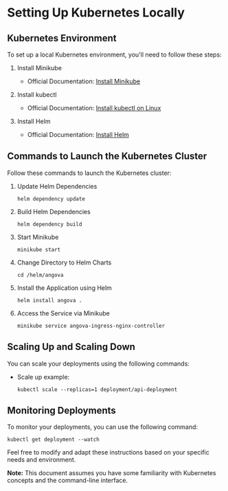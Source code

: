 # Setting Up Kubernetes Locally

## Kubernetes Environment

To set up a local Kubernetes environment, you'll need to follow these steps:

1. Install Minikube
   - Official Documentation: [Install Minikube](https://kubernetes.io/docs/tasks/tools/install-minikube/)

2. Install kubectl
   - Official Documentation: [Install kubectl on Linux](https://kubernetes.io/docs/tasks/tools/install-kubectl/#install-kubectl-on-linux)

3. Install Helm
   - Official Documentation: [Install Helm](https://helm.sh/docs/intro/install/)

## Commands to Launch the Kubernetes Cluster

Follow these commands to launch the Kubernetes cluster:

1. Update Helm Dependencies
   ```
   helm dependency update
   ```

2. Build Helm Dependencies
   ```
   helm dependency build
   ```

3. Start Minikube
   ```
   minikube start
   ```

4. Change Directory to Helm Charts
   ```
   cd /helm/angova
   ```

5. Install the Application using Helm
   ```
   helm install angova .
   ```

6. Access the Service via Minikube
   ```
   minikube service angova-ingress-nginx-controller
   ```

## Scaling Up and Scaling Down

You can scale your deployments using the following commands:

- Scale up example:
  ```
  kubectl scale --replicas=1 deployment/api-deployment
  ```

## Monitoring Deployments

To monitor your deployments, you can use the following command:

```
kubectl get deployment --watch
```

Feel free to modify and adapt these instructions based on your specific needs and environment.

**Note:** This document assumes you have some familiarity with Kubernetes concepts and the command-line interface.

